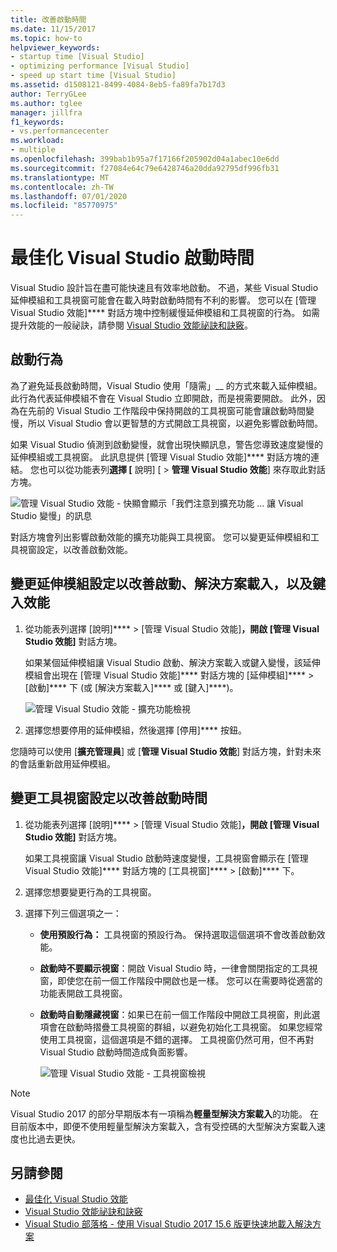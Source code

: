```yaml
---
title: 改善啟動時間
ms.date: 11/15/2017
ms.topic: how-to
helpviewer_keywords:
- startup time [Visual Studio]
- optimizing performance [Visual Studio]
- speed up start time [Visual Studio]
ms.assetid: d1508121-8499-4084-8eb5-fa89fa7b17d3
author: TerryGLee
ms.author: tglee
manager: jillfra
f1_keywords:
- vs.performancecenter
ms.workload:
- multiple
ms.openlocfilehash: 399bab1b95a7f17166f205902d04a1abec10e6dd
ms.sourcegitcommit: f27084e64c79e6428746a20dda92795df996fb31
ms.translationtype: MT
ms.contentlocale: zh-TW
ms.lasthandoff: 07/01/2020
ms.locfileid: "85770975"
---
```

# <a name="optimize-visual-studio-startup-time"></a>最佳化 Visual Studio 啟動時間

Visual Studio 設計旨在盡可能快速且有效率地啟動。 不過，某些 Visual Studio 延伸模組和工具視窗可能會在載入時對啟動時間有不利的影響。 您可以在 [管理 Visual Studio 效能]**** 對話方塊中控制緩慢延伸模組和工具視窗的行為。 如需提升效能的一般祕訣，請參閱 [Visual Studio 效能祕訣和訣竅](../ide/visual-studio-performance-tips-and-tricks.md)。

## <a name="startup-behavior"></a>啟動行為

為了避免延長啟動時間，Visual Studio 使用「隨需」__ 的方式來載入延伸模組。 此行為代表延伸模組不會在 Visual Studio 立即開啟，而是視需要開啟。 此外，因為在先前的 Visual Studio 工作階段中保持開啟的工具視窗可能會讓啟動時間變慢，所以 Visual Studio 會以更智慧的方式開啟工具視窗，以避免影響啟動時間。

如果 Visual Studio 偵測到啟動變慢，就會出現快顯訊息，警告您導致速度變慢的延伸模組或工具視窗。 此訊息提供 [管理 Visual Studio 效能]**** 對話方塊的連結。 您也可以從功能表列**選擇 [** 說明] [  >  **管理 Visual Studio 效能**] 來存取此對話方塊。

![管理 Visual Studio 效能 - 快顯會顯示「我們注意到擴充功能 ... 讓 Visual Studio 變慢」的訊息](../ide/media/vside_perfdialog_popup.png)

對話方塊會列出影響啟動效能的擴充功能與工具視窗。 您可以變更延伸模組和工具視窗設定，以改善啟動效能。

## <a name="to-change-extension-settings-to-improve-startup-solution-load-and-typing-performance"></a><a name="extensions" />變更延伸模組設定以改善啟動、解決方案載入，以及鍵入效能

1. 從功能表列選擇 [說明]**** > [管理 Visual Studio 效能]****，開啟 [管理 Visual Studio 效能]**** 對話方塊。

    如果某個延伸模組讓 Visual Studio 啟動、解決方案載入或鍵入變慢，該延伸模組會出現在 [管理 Visual Studio 效能]**** 對話方塊的 [延伸模組]**** > [啟動]**** 下 (或 [解決方案載入]**** 或 [鍵入]****)。

    ![管理 Visual Studio 效能 - 擴充功能檢視](../ide/media/vside_perfdialog_extensions.png)

2. 選擇您想要停用的延伸模組，然後選擇 [停用]**** 按鈕。

您隨時可以使用 [**擴充管理員**] 或 [**管理 Visual Studio 效能**] 對話方塊，針對未來的會話重新啟用延伸模組。

## <a name="to-change-tool-window-settings-to-improve-startup-time"></a><a name="tool-windows" />變更工具視窗設定以改善啟動時間

1. 從功能表列選擇 [說明]**** > [管理 Visual Studio 效能]****，開啟 [管理 Visual Studio 效能]**** 對話方塊。

    如果工具視窗讓 Visual Studio 啟動時速度變慢，工具視窗會顯示在 [管理 Visual Studio 效能]**** 對話方塊的 [工具視窗]**** > [啟動]**** 下。

2. 選擇您想要變更行為的工具視窗。

3. 選擇下列三個選項之一：

   - **使用預設行為：** 工具視窗的預設行為。 保持選取這個選項不會改善啟動效能。

   - **啟動時不要顯示視窗**：開啟 Visual Studio 時，一律會關閉指定的工具視窗，即使您在前一個工作階段中開啟也是一樣。 您可以在需要時從適當的功能表開啟工具視窗。

   - **啟動時自動隱藏視窗**：如果已在前一個工作階段中開啟工具視窗，則此選項會在啟動時摺疊工具視窗的群組，以避免初始化工具視窗。 如果您經常使用工具視窗，這個選項是不錯的選擇。 工具視窗仍然可用，但不再對 Visual Studio 啟動時間造成負面影響。

     ![管理 Visual Studio 效能 - 工具視窗檢視](../ide/media/vside_perfdialog_toolwindows.png)

> [!NOTE]
> Visual Studio 2017 的部分早期版本有一項稱為**輕量型解決方案載入**的功能。 在目前版本中，即便不使用輕量型解決方案載入，含有受控碼的大型解決方案載入速度也比過去更快。

## <a name="see-also"></a>另請參閱

- [最佳化 Visual Studio 效能](../ide/optimize-visual-studio-performance.md)
- [Visual Studio 效能祕訣和訣竅](../ide/visual-studio-performance-tips-and-tricks.md)
- [Visual Studio 部落格 - 使用 Visual Studio 2017 15.6 版更快速地載入解決方案](https://devblogs.microsoft.com/visualstudio/load-solutions-faster-with-visual-studio-2017-version-15-6/)
